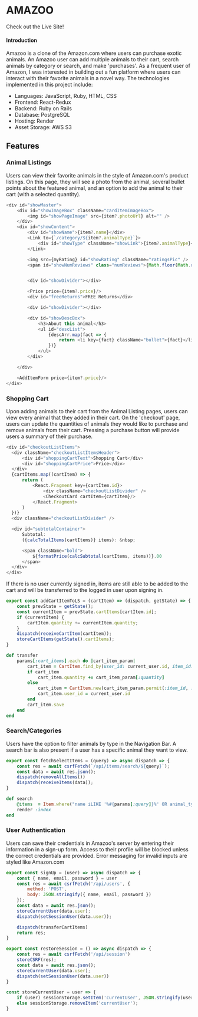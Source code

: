 # AMAZOO

Check out the Live Site!

#### Introduction

Amazoo is a clone of the Amazon.com where users can purchase exotic animals. An Amazoo user can add multiple animals to their cart, search animals by category or search, and make 'purchases'. As a frequent user of Amazon, I was interested in building out a fun platform where users can interact with their favorite animals in a novel way. The technologies implemented in this project include:
* Languages: JavaScript, Ruby, HTML, CSS
* Frontend: React-Redux
* Backend: Ruby on Rails
* Database: PostgreSQL
* Hosting: Render
* Asset Storage: AWS S3

## Features

### Animal Listings

Users can view their favorite animals in the style of Amazon.com's product listings. On this page, they will see a photo from the animal, several bullet points about the featured animal, and an option to add the animal to their cart (with a selected quantity).

```js
<div id="showMaster">
    <div id="showImageBox" className="cardItemImageBox">
        <img id="showPageImage" src={item?.photoUrl} alt="" />
    </div>
    <div id="showContent">
        <div id="showName">{item?.name}</div>
        <Link to={`/category/${item?.animalType}`}>
            <div id="showType" className="showLink">{item?.animalType}</div>
        </Link>

        <img src={myRating} id="showRating" className="ratingsPic" />
        <span id="showNumReviews" class="numReviews">{Math.floor(Math.random() * 250)}</span>


        <div id="showDivider"></div>

        <Price price={item?.price}/>
        <div id="freeReturns">FREE Returns</div>

        <div id="showDivider"></div>

        <div id="showDescBox">
            <h3>About this animal</h3>
            <ul id="descList">
                {descArr.map(fact => {
                    return <li key={fact} className="bullet">{fact}</li>
                })}
            </ul>
        </div>

    </div>

    <AddItemForm price={item?.price}/>
</div>
```

### Shopping Cart

Upon adding animals to their cart from the Animal Listing pages, users can view every animal that they added in their cart. On the 'checkout' page, users can update the quantities of animals they would like to purchase and remove animals from their cart. Pressing a purchase button will provide users a summary of their purchase.

```js
<div id="checkoutListItems">
  <div className="checkoutListItemsHeader">
      <div id="shoppingCartText">Shopping Cart</div>
      <div id="shoppingCartPrice">Price</div>
  </div>
  {cartItems.map((cartItem) => {
      return (
          <React.Fragment key={cartItem.id}>
              <div className="checkoutListDivider" />
              <CheckoutCard cartItem={cartItem}/>
          </React.Fragment>
      )
  })}
  <div className="checkoutListDivider" />

  <div id="subtotalContainer">
      Subtotal: 
      ({calcTotalItems(cartItems)} items): &nbsp;

      <span className="bold">
          ${formatPrice(calcSubtotal(cartItems, items))}.00
      </span>
  </div>
</div>
```

If there is no user currently signed in, items are still able to be added to the cart and will be transferred to the logged in user upon signing in.

```js
export const addCartItemToLS = (cartItem) => (dispatch, getState) => {
    const prevState = getState();
    const currentItem = prevState.cartItems[cartItem.id];
    if (currentItem) {
        cartItem.quantity += currentItem.quantity;
    }
    dispatch(receiveCartItem(cartItem));
    storeCartItems(getState().cartItems);
}
```
```rb
def transfer
    params[:cart_items].each do |cart_item_param|
        cart_item = CartItem.find_by(user_id: current_user.id, item_id: cart_item_param[:item_id])
        if cart_item
            cart_item.quantity += cart_item_param[:quantity]
        else
            cart_item = CartItem.new(cart_item_param.permit(:item_id, :quantity))
            cart_item.user_id = current_user.id
        end
        cart_item.save
    end
end
```

### Search/Categories

Users have the option to filter animals by type in the Navigation Bar. A search bar is also present if a user has a specific animal they want to view.

```js
export const fetchSelectItems = (query) => async dispatch => {
    const res = await csrfFetch(`/api/items/search/${query}`);
    const data = await res.json();
    dispatch(removeAllItems())
    dispatch(receiveItems(data));
}
```
```rb
def search
    @items  = Item.where("name iLIKE '%#{params[:query]}%' OR animal_type iLIKE '%#{params[:query]}%'")
    render :index
end
```

### User Authentication

Users can save their credentials in Amazoo's server by entering their information in a sign-up form. Access to their profile will be blocked unless the correct credentials are provided. Error messaging for invalid inputs are styled like Amazon.com

```js
export const signUp = (user) => async dispatch => {
    const { name, email, password } = user
    const res = await csrfFetch('/api/users', {
        method: 'POST',
        body: JSON.stringify({ name, email, password })
    });
    const data = await res.json();
    storeCurrentUser(data.user);
    dispatch(setSessionUser(data.user));

    dispatch(transferCartItems)
    return res;
}

export const restoreSession = () => async dispatch => {
    const res = await csrfFetch('/api/session')
    storeCSRF(res);
    const data = await res.json();
    storeCurrentUser(data.user);
    dispatch(setSessionUser(data.user))
}

const storeCurrentUser = user => {
    if (user) sessionStorage.setItem('currentUser', JSON.stringify(user));
    else sessionStorage.removeItem('currentUser');
}
```

